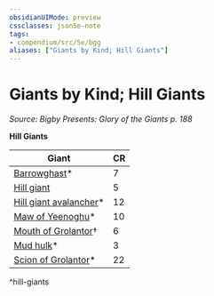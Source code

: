 ```yaml
---
obsidianUIMode: preview
cssclasses: json5e-note
tags:
- compendium/src/5e/bgg
aliases: ["Giants by Kind; Hill Giants"]
---
```

# Giants by Kind; Hill Giants
*Source: Bigby Presents: Glory of the Giants p. 188* 

**Hill Giants**

| Giant | CR |
|-------|----|
| [Barrowghast](5E2014官方资源/bestiary/undead/barrowghast-bgg.md)* | 7 |
| [Hill giant](5E2014官方资源/bestiary/giant/hill-giant.md) | 5 |
| [Hill giant avalancher](5E2014官方资源/bestiary/giant/hill-giant-avalancher-bgg.md)* | 12 |
| [Maw of Yeenoghu](5E2014官方资源/bestiary/fiend/maw-of-yeenoghu-bgg.md)* | 10 |
| [Mouth of Grolantor](5E2014官方资源/bestiary/giant/mouth-of-grolantor-mpmm.md)† | 6 |
| [Mud hulk](5E2014官方资源/bestiary/elemental/mud-hulk-bgg.md)* | 3 |
| [Scion of Grolantor](5E2014官方资源/bestiary/giant/scion-of-grolantor-bgg.md)* | 22 |
^hill-giants